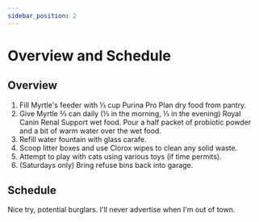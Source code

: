 ```yaml
---
sidebar_position: 2
---
```


# Overview and Schedule

## Overview

1. Fill Myrtle's feeder with ⅓ cup Purina Pro Plan dry food from pantry.
2. Give Myrtle ⅔ can daily (⅓ in the morning, ⅓ in the evening) Royal Canin Renal Support wet food. Pour a half packet of probiotic powder and a bit of warm water over the wet food.
3. Refill water fountain with glass carafe.
4. Scoop litter boxes and use Clorox wipes to clean any solid waste.
5. Attempt to play with cats using various toys (if time permits).
6. (Saturdays only) Bring refuse bins back into garage.

## Schedule

Nice try, potential burglars. I'll never advertise when I'm out of town.

